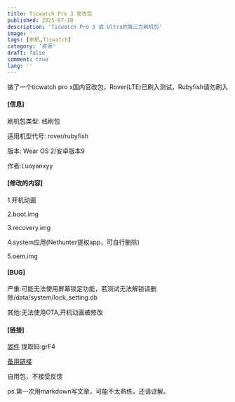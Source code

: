 ```yaml
---
title: Ticwatch Pro 3 官改包
published: 2025-07-10
description: 'Ticwatch Pro 3 或 Ultra的第三方刷机包'
image: ''
tags: [刷机,Ticwatch]
category: '资源'
draft: false 
comment: true
lang: ''
---
```


做了一个ticwatch pro x国内官改包，Rover(LTE)已刷入测试，Rubyfish请勿刷入

#### [信息]

刷机包类型: 线刷包

适用机型代号: rover/rubyfish

版本: Wear OS 2/安卓版本9

作者:Luoyanxyy

#### [修改的内容]

1.开机动画

2.boot.img

3.recovery.img

4.system应用(Nethunter提权app，可自行删除)

5.oem.img

#### [BUG]

严重:可能无法使用屏幕锁定功能，若测试无法解锁请删除/data/system/lock_setting.db

其他:无法使用OTA,开机动画被修改

#### [链接]

[固件](https://www.123pan.com/s/lfKyVv-iW98d.html) 提取码:grF4


[备用链接](https://luoyanteam-my.sharepoint.com/:u:/g/personal/resdrive_luoyanteam_onmicrosoft_com/EXr1u5-e1JtDq4uNc4chntIBIXp6fUP-us8owZfS3ozlsg?e=sS9J2l)

自用包，不接受反馈

ps.第一次用markdown写文章，可能不太熟练，还请谅解。

<!-- ##{"timestamp":1728278302}## -->
